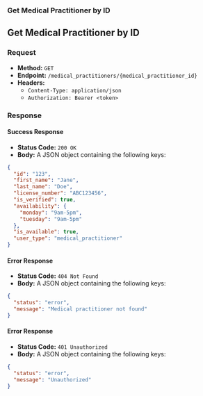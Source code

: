 ### Get Medical Practitioner by ID

## Get Medical Practitioner by ID

### Request

- **Method:** `GET`
- **Endpoint:** `/medical_practitioners/{medical_practitioner_id}`
- **Headers:**
  - `Content-Type: application/json`
  - `Authorization: Bearer <token>`

### Response

#### Success Response

- **Status Code:** `200 OK`
- **Body:** A JSON object containing the following keys:

```json
{
  "id": "123",
  "first_name": "Jane",
  "last_name": "Doe",
  "license_number": "ABC123456",
  "is_verified": true,
  "availability": {
    "monday": "9am-5pm",
    "tuesday": "9am-5pm"
  },
  "is_available": true,
  "user_type": "medical_practitioner"
}
```

#### Error Response

- **Status Code:** `404 Not Found`
- **Body:** A JSON object containing the following keys:

```json
{
  "status": "error",
  "message": "Medical practitioner not found"
}
```

#### Error Response

- **Status Code:** `401 Unauthorized`
- **Body:** A JSON object containing the following keys:

```json
{
  "status": "error",
  "message": "Unauthorized"
}
```
